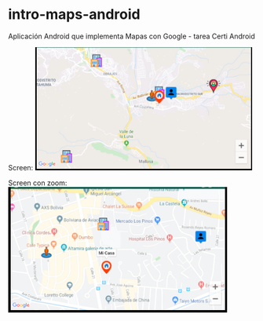 # intro-maps-android
Aplicación Android que implementa Mapas con Google - tarea Certi Android

Screen:
![Resultado Maps](screen_maps.PNG?raw=true "Resultado Maps")

Screen con zoom:
![Resultado Maps Zoom](screen_maps_zoom.PNG?raw=true "Resultado Maps Zoom")
